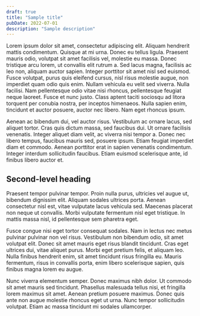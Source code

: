 ```yaml
---
draft: true
title: "Sample title"
pubDate: 2022-07-01
description: "Sample description"
---
```


Lorem ipsum dolor sit amet, consectetur adipiscing elit. Aliquam hendrerit mattis condimentum. Quisque at mi urna. Donec
eu tellus ligula. Praesent mauris odio, volutpat sit amet facilisis vel, molestie eu massa. Donec tristique arcu lorem,
ut convallis elit rutrum a. Sed lacus magna, facilisis ac leo non, aliquam auctor sapien. Integer porttitor sit amet
nisl sed euismod. Fusce volutpat, purus quis eleifend cursus, nisl risus molestie augue, non imperdiet quam odio quis
enim. Nullam vehicula eu velit sed viverra. Nulla facilisi. Nam pellentesque odio vitae nisi rhoncus, pellentesque
feugiat neque laoreet. Fusce et nunc justo. Class aptent taciti sociosqu ad litora torquent per conubia nostra, per
inceptos himenaeos. Nulla sapien enim, tincidunt et auctor posuere, auctor nec libero. Nam eget rhoncus ipsum.

Aenean ac bibendum dui, vel auctor risus. Vestibulum ac ornare lacus, sed aliquet tortor. Cras quis dictum massa, sed
faucibus dui. Ut ornare facilisis venenatis. Integer aliquet diam velit, ac viverra nisi tempor a. Donec nec libero
tempus, faucibus mauris sed, posuere ipsum. Etiam feugiat imperdiet diam et commodo. Aenean porttitor erat in sapien
venenatis condimentum. Integer interdum sollicitudin faucibus. Etiam euismod scelerisque ante, id finibus libero auctor
et.

## Second-level heading

Praesent tempor pulvinar tempor. Proin nulla purus, ultricies vel augue ut, bibendum dignissim elit. Aliquam sodales
ultrices porta. Aenean consectetur nisl est, vitae vulputate lacus vehicula sed. Maecenas placerat non neque ut
convallis. Morbi vulputate fermentum nisl eget tristique. In mattis massa nisl, id pellentesque sem pharetra eget.

Fusce congue nisi eget tortor consequat sodales. Nam in lectus nec metus pulvinar pulvinar non vel risus. Vestibulum non
bibendum odio, sit amet volutpat elit. Donec sit amet mauris eget risus blandit tincidunt. Cras eget ultrices dui, vitae
aliquet purus. Morbi eget pretium felis, et aliquam leo. Nulla finibus hendrerit enim, sit amet tincidunt risus
fringilla eu. Mauris fermentum, risus in convallis porta, enim libero scelerisque sapien, quis finibus magna lorem eu
augue.

Nunc viverra elementum semper. Donec maximus nibh dolor. Ut commodo sit amet mauris sed tincidunt. Phasellus malesuada
tellus nisi, et fringilla lorem maximus sit amet. Aenean pretium posuere maximus. Donec quis ante non augue molestie
rhoncus eget ut urna. Nunc tempor sollicitudin volutpat. Etiam ac massa tincidunt mi sodales ullamcorper.
